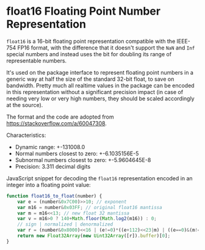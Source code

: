 # float16 Floating Point Number Representation

`float16` is a 16-bit floating point representation compatible with the IEEE-754 FP16 format, with the difference that it doesn't support the `NaN` and `Inf` special numbers and instead uses the bit for doubling its range of representable numbers.

It's used on the package interface to represent floating point numbers in a generic way at half the size of the standard 32-bit float, to save on bandwidth. Pretty much all realtime values in the package can be encoded in this representation without a significant precision impact (in case of needing very low or very high numbers, they should be scaled accordingly at the source).

The format and the code are adopted from https://stackoverflow.com/a/60047308.

Characteristics:
- Dynamic range: +-131008.0
- Normal numbers closest to zero: +-6.1035156E-5
- Subnormal numbers closest to zero: +-5.9604645E-8
- Precision: 3.311 decimal digits

JavaScript snippet for decoding the `float16` representation encoded in an integer into a floating point value:

```js
function float16_to_float(number) {
    var e = (number&0x7C00)>>10; // exponent
    var m16 = number&0x03FF; // original float16 mantissa
    var m = m16<<13; // new float 32 mantissa
    var v = m16>0 ? 140+Math.floor(Math.log2(m16)) : 0;
    // sign | normalized | denormalized
    var r = (number&0x8000)<<16 | (e!=0)*((e+112)<<23|m) | ((e==0)&(m!=0))*((v-37)<<23|((m<<(150-v))&0x007FE000));
    return new Float32Array(new Uint32Array([r]).buffer)[0];
}
```
